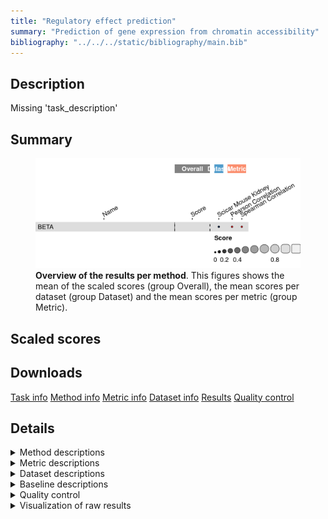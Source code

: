 ```yaml
---
title: "Regulatory effect prediction"
summary: "Prediction of gene expression from chromatin accessibility"
bibliography: "../../../static/bibliography/main.bib"
---
```


<script src="index_files/libs/htmlwidgets-1.5.4/htmlwidgets.js"></script>
<link href="index_files/libs/datatables-css-0.0.0/datatables-crosstalk.css" rel="stylesheet" />
<script src="index_files/libs/datatables-binding-0.25/datatables.js"></script>
<script src="index_files/libs/jquery-3.6.0/jquery-3.6.0.min.js"></script>
<link href="index_files/libs/dt-core-1.11.3/css/jquery.dataTables.min.css" rel="stylesheet" />
<link href="index_files/libs/dt-core-1.11.3/css/jquery.dataTables.extra.css" rel="stylesheet" />
<script src="index_files/libs/dt-core-1.11.3/js/jquery.dataTables.min.js"></script>
<link href="index_files/libs/dt-ext-select-1.11.3/css/select.dataTables.min.css" rel="stylesheet" />
<script src="index_files/libs/dt-ext-select-1.11.3/js/dataTables.select.min.js"></script>
<link href="index_files/libs/dt-ext-searchpanes-1.11.3/css/searchPanes.dataTables.min.css" rel="stylesheet" />
<script src="index_files/libs/dt-ext-searchpanes-1.11.3/js/dataTables.searchPanes.min.js"></script>
<script src="index_files/libs/jszip-1.11.3/jszip.min.js"></script>
<link href="index_files/libs/dt-ext-buttons-1.11.3/css/buttons.dataTables.min.css" rel="stylesheet" />
<script src="index_files/libs/dt-ext-buttons-1.11.3/js/dataTables.buttons.min.js"></script>
<script src="index_files/libs/dt-ext-buttons-1.11.3/js/buttons.html5.min.js"></script>
<script src="index_files/libs/dt-ext-buttons-1.11.3/js/buttons.colVis.min.js"></script>
<script src="index_files/libs/dt-ext-buttons-1.11.3/js/buttons.print.min.js"></script>
<link href="index_files/libs/dt-ext-responsive-1.11.3/css/responsive.dataTables.min.css" rel="stylesheet" />
<script src="index_files/libs/dt-ext-responsive-1.11.3/js/dataTables.responsive.min.js"></script>
<link href="index_files/libs/crosstalk-1.2.0/css/crosstalk.min.css" rel="stylesheet" />
<script src="index_files/libs/crosstalk-1.2.0/js/crosstalk.min.js"></script>
<script src="index_files/libs/kePrint-0.0.1/kePrint.js"></script>
<link href="index_files/libs/lightable-0.0.1/lightable.css" rel="stylesheet" />


## Description

Missing 'task_description'

## Summary

<figure>
<img src="index.markdown_strict_files/figure-markdown_strict/summary-1.png" width="638" alt="Overview of the results per method. This figures shows the mean of the scaled scores (group Overall), the mean scores per dataset (group Dataset) and the mean scores per metric (group Metric)." />
<figcaption aria-hidden="true"><strong>Overview of the results per method</strong>. This figures shows the mean of the scaled scores (group Overall), the mean scores per dataset (group Dataset) and the mean scores per metric (group Metric).</figcaption>
</figure>

## Scaled scores

<div id="htmlwidget-004bd15815166745f7ca" style="width:100%;height:auto;" class="datatables html-widget"></div>
<script type="application/json" data-for="htmlwidget-004bd15815166745f7ca">{"x":{"filter":"none","vertical":false,"extensions":["Select","SearchPanes","Buttons","Responsive"],"data":[["<a href=\"/bibliography#wang2013target\">BETA<\/a>","<a href=\"/bibliography#wang2013target\">BETA<\/a>"],["Overall mean","<a href=\"/bibliography#cao2018joint\">sciCAR Mouse Kidney with cell clusters<\/a>"],[-1.76036443792866,-1.76036443792866],[-3.36341676537853,-3.36341676537853],[-0.157312110478785,-0.157312110478785],[747,747],[3233.4,3233.4],[4.4921875,4.4921875],["<a href=\"http://cistrome.org/BETA\">v1.0<\/a>","<a href=\"http://cistrome.org/BETA\">v1.0<\/a>"]],"container":"<table class=\"stripe compact\">\n  <thead>\n    <tr>\n      <th>Method<\/th>\n      <th>Dataset<\/th>\n      <th>Mean score<\/th>\n      <th>Median Pearson correlation<\/th>\n      <th>Median Spearman correlation<\/th>\n      <th>Runtime (s)<\/th>\n      <th>CPU (%)<\/th>\n      <th>Memory (GB)<\/th>\n      <th>Library<\/th>\n    <\/tr>\n  <\/thead>\n<\/table>","options":{"dom":"Bt","paging":false,"columnDefs":[{"targets":6,"render":"function(data, type, row, meta) {\n    return type !== 'display' ? data : DTWidget.formatRound(data, 0, 3, \",\", \".\", null);\n  }"},{"targets":5,"render":"function(data, type, row, meta) {\n    return type !== 'display' ? data : DTWidget.formatRound(data, 0, 3, \",\", \".\", null);\n  }"},{"targets":7,"render":"function(data, type, row, meta) {\n    return type !== 'display' ? data : DTWidget.formatRound(data, 2, 3, \",\", \".\", null);\n  }"},{"targets":2,"render":"function(data, type, row, meta) {\n    return type !== 'display' ? data : DTWidget.formatRound(data, 2, 3, \",\", \".\", null);\n  }"},{"targets":3,"render":"function(data, type, row, meta) {\n    return type !== 'display' ? data : DTWidget.formatRound(data, 2, 3, \",\", \".\", null);\n  }"},{"targets":4,"render":"function(data, type, row, meta) {\n    return type !== 'display' ? data : DTWidget.formatRound(data, 2, 3, \",\", \".\", null);\n  }"},{"searchPanes":{"show":false},"targets":[2,3,4,5,6,7,8]},{"searchPanes":{"preSelect":"Overall mean"},"targets":1},{"className":"dt-right","targets":[2,3,4,5,6,7]}],"buttons":["searchPanes","csv","excel"],"language":{"searchPanes":{"collapse":"Filters"}},"order":[],"autoWidth":false,"orderClasses":false,"responsive":true}},"evals":["options.columnDefs.0.render","options.columnDefs.1.render","options.columnDefs.2.render","options.columnDefs.3.render","options.columnDefs.4.render","options.columnDefs.5.render"],"jsHooks":[]}</script>

## Downloads

<a href="data/task_info.json" class="btn btn-secondary">Task info</a>
<a href="data/method_info.json" class="btn btn-secondary">Method info</a>
<a href="data/metric_info.json" class="btn btn-secondary">Metric info</a>
<a href="data/dataset_info.json" class="btn btn-secondary">Dataset info</a>
<a href="data/results.json" class="btn btn-secondary">Results</a>
<a href="data/quality_control.json" class="btn btn-secondary">Quality control</a>

## Details

<details>
<summary>
Method descriptions
</summary>

-   **[BETA](http://cistrome.org/BETA)**: Missing 'method_description'. [\[wang2013target\]](/bibliography#wang2013target)

<!-- -->

-   **[Random Scores](https://github.com/openproblems-bio/openproblems)**: Missing 'method_description'. [\[openproblems\]](/bibliography#openproblems)

<!-- -->

-   **[True Scores](https://github.com/openproblems-bio/openproblems)**: Missing 'method_description'. [\[openproblems\]](/bibliography#openproblems)

</details>
<details>
<summary>
Metric descriptions
</summary>

-   **Median Pearson correlation**: Missing 'metric_description'. [\[schober2018correlation\]](/bibliography#schober2018correlation)

<!-- -->

-   **Median Spearman correlation**: Missing 'metric_description'. [\[schober2018correlation\]](/bibliography#schober2018correlation)

</details>
<details>
<summary>
Dataset descriptions
</summary>

-   **sciCAR Mouse Kidney with cell clusters**: Missing 'dataset_description'. [\[cao2018joint\]](/bibliography#cao2018joint)

</details>
<details>
<summary>
Baseline descriptions
</summary>

-   **Random Scores**: Missing 'method_description'.

<!-- -->

-   **True Scores**: Missing 'method_description'.

</details>
<details>
<summary>
Quality control
</summary>
<table class="table lightable-paper" style='margin-left: auto; margin-right: auto; font-family: "Arial Narrow", arial, helvetica, sans-serif; margin-left: auto; margin-right: auto;'>
 <thead>
  <tr>
   <th style="text-align:left;"> Category </th>
   <th style="text-align:left;"> Name </th>
   <th style="text-align:right;"> Value </th>
   <th style="text-align:left;"> Condition </th>
   <th style="text-align:left;"> Severity </th>
  </tr>
 </thead>
<tbody>
  <tr>
   <td style="text-align:left;" data-toggle="tooltip" data-container="body" data-placement="right" title="Method beta performs much worse than baselines.
  Task id: regulatory_effect_prediction
  Method id: beta
  Metric id: pearson_correlation
  Worst score: -3.363416765378533%
"> Scaling </td>
   <td style="text-align:left;" data-toggle="tooltip" data-container="body" data-placement="right" title="Method beta performs much worse than baselines.
  Task id: regulatory_effect_prediction
  Method id: beta
  Metric id: pearson_correlation
  Worst score: -3.363416765378533%
"> Worst score beta pearson_correlation </td>
   <td style="text-align:right;" data-toggle="tooltip" data-container="body" data-placement="right" title="Method beta performs much worse than baselines.
  Task id: regulatory_effect_prediction
  Method id: beta
  Metric id: pearson_correlation
  Worst score: -3.363416765378533%
"> -3.363417 </td>
   <td style="text-align:left;" data-toggle="tooltip" data-container="body" data-placement="right" title="Method beta performs much worse than baselines.
  Task id: regulatory_effect_prediction
  Method id: beta
  Metric id: pearson_correlation
  Worst score: -3.363416765378533%
"> worst_score &gt;= -1 </td>
   <td style="text-align:left;color: red !important;" data-toggle="tooltip" data-container="body" data-placement="right" title="Method beta performs much worse than baselines.
  Task id: regulatory_effect_prediction
  Method id: beta
  Metric id: pearson_correlation
  Worst score: -3.363416765378533%
"> ✗✗✗ </td>
  </tr>
  <tr>
   <td style="text-align:left;" data-toggle="tooltip" data-container="body" data-placement="right" title="Dataset metadata field 'dataset_description' should be defined
  Task id: regulatory_effect_prediction
  Field: dataset_description
"> Dataset info </td>
   <td style="text-align:left;" data-toggle="tooltip" data-container="body" data-placement="right" title="Dataset metadata field 'dataset_description' should be defined
  Task id: regulatory_effect_prediction
  Field: dataset_description
"> Pct 'dataset_description' missing </td>
   <td style="text-align:right;" data-toggle="tooltip" data-container="body" data-placement="right" title="Dataset metadata field 'dataset_description' should be defined
  Task id: regulatory_effect_prediction
  Field: dataset_description
"> 1.000000 </td>
   <td style="text-align:left;" data-toggle="tooltip" data-container="body" data-placement="right" title="Dataset metadata field 'dataset_description' should be defined
  Task id: regulatory_effect_prediction
  Field: dataset_description
"> percent_missing(dataset_info, field) </td>
   <td style="text-align:left;color: red !important;" data-toggle="tooltip" data-container="body" data-placement="right" title="Dataset metadata field 'dataset_description' should be defined
  Task id: regulatory_effect_prediction
  Field: dataset_description
"> ✗✗ </td>
  </tr>
  <tr>
   <td style="text-align:left;" data-toggle="tooltip" data-container="body" data-placement="right" title="Method metadata field 'method_description' should be defined
  Task id: regulatory_effect_prediction
  Field: method_description
"> Method info </td>
   <td style="text-align:left;" data-toggle="tooltip" data-container="body" data-placement="right" title="Method metadata field 'method_description' should be defined
  Task id: regulatory_effect_prediction
  Field: method_description
"> Pct 'method_description' missing </td>
   <td style="text-align:right;" data-toggle="tooltip" data-container="body" data-placement="right" title="Method metadata field 'method_description' should be defined
  Task id: regulatory_effect_prediction
  Field: method_description
"> 1.000000 </td>
   <td style="text-align:left;" data-toggle="tooltip" data-container="body" data-placement="right" title="Method metadata field 'method_description' should be defined
  Task id: regulatory_effect_prediction
  Field: method_description
"> percent_missing(method_info, field) </td>
   <td style="text-align:left;color: red !important;" data-toggle="tooltip" data-container="body" data-placement="right" title="Method metadata field 'method_description' should be defined
  Task id: regulatory_effect_prediction
  Field: method_description
"> ✗✗ </td>
  </tr>
  <tr>
   <td style="text-align:left;" data-toggle="tooltip" data-container="body" data-placement="right" title="Metric metadata field 'metric_description' should be defined
  Task id: regulatory_effect_prediction
  Field: metric_description
"> Metric info </td>
   <td style="text-align:left;" data-toggle="tooltip" data-container="body" data-placement="right" title="Metric metadata field 'metric_description' should be defined
  Task id: regulatory_effect_prediction
  Field: metric_description
"> Pct 'metric_description' missing </td>
   <td style="text-align:right;" data-toggle="tooltip" data-container="body" data-placement="right" title="Metric metadata field 'metric_description' should be defined
  Task id: regulatory_effect_prediction
  Field: metric_description
"> 1.000000 </td>
   <td style="text-align:left;" data-toggle="tooltip" data-container="body" data-placement="right" title="Metric metadata field 'metric_description' should be defined
  Task id: regulatory_effect_prediction
  Field: metric_description
"> percent_missing(metric_info, field) </td>
   <td style="text-align:left;color: red !important;" data-toggle="tooltip" data-container="body" data-placement="right" title="Metric metadata field 'metric_description' should be defined
  Task id: regulatory_effect_prediction
  Field: metric_description
"> ✗✗ </td>
  </tr>
  <tr>
   <td style="text-align:left;" data-toggle="tooltip" data-container="body" data-placement="right" title="Task metadata field 'task_description' should be defined
  Task id: regulatory_effect_prediction
  Field: task_description
"> Task info </td>
   <td style="text-align:left;" data-toggle="tooltip" data-container="body" data-placement="right" title="Task metadata field 'task_description' should be defined
  Task id: regulatory_effect_prediction
  Field: task_description
"> Pct 'task_description' missing </td>
   <td style="text-align:right;" data-toggle="tooltip" data-container="body" data-placement="right" title="Task metadata field 'task_description' should be defined
  Task id: regulatory_effect_prediction
  Field: task_description
"> 1.000000 </td>
   <td style="text-align:left;" data-toggle="tooltip" data-container="body" data-placement="right" title="Task metadata field 'task_description' should be defined
  Task id: regulatory_effect_prediction
  Field: task_description
"> percent_missing([task_info], field) </td>
   <td style="text-align:left;color: red !important;" data-toggle="tooltip" data-container="body" data-placement="right" title="Task metadata field 'task_description' should be defined
  Task id: regulatory_effect_prediction
  Field: task_description
"> ✗✗ </td>
  </tr>
</tbody>
</table>

</details>
<details>
<summary>
Visualization of raw results
</summary>

    geom_path: Each group consists of only one observation. Do you need to adjust
    the group aesthetic?
    geom_path: Each group consists of only one observation. Do you need to adjust
    the group aesthetic?

<img src="index.markdown_strict_files/figure-markdown_strict/raw_results-1.png" width="960" />

</details>
